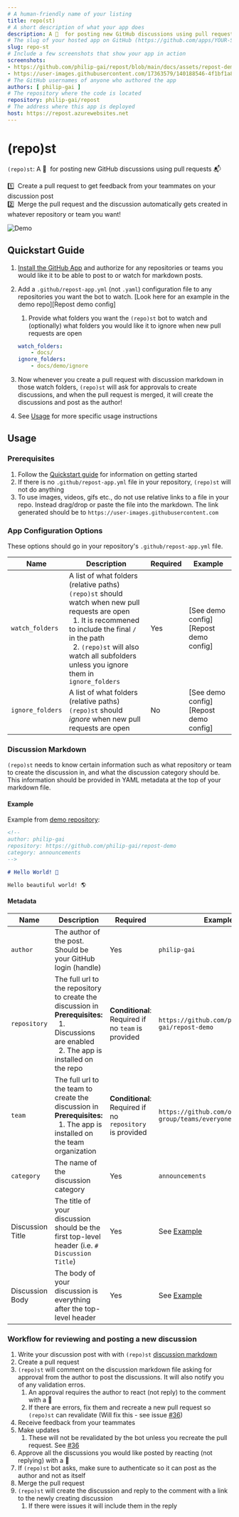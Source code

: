 ```yaml
---
# A human-friendly name of your listing
title: repo(st)
# A short description of what your app does
description: A 🤖  for posting new GitHub discussions using pull requests 📬
# The slug of your hosted app on GitHub (https://github.com/apps/YOUR-SLUG)
slug: repo-st
# Include a few screenshots that show your app in action
screenshots:
- https://github.com/philip-gai/repost/blob/main/docs/assets/repost-demo.gif
- https://user-images.githubusercontent.com/17363579/140188546-4f1bf1a8-331b-41ff-832b-63b94b472ce1.png
# The GitHub usernames of anyone who authored the app
authors: [ philip-gai ]
# The repository where the code is located
repository: philip-gai/repost
# The address where this app is deployed
host: https://repost.azurewebsites.net
---
```


# (repo)st

`(repo)st`: A 🤖 &nbsp;for posting new GitHub discussions using pull requests 📬

1️⃣ &nbsp;Create a pull request to get feedback from your teammates on your discussion post\
2️⃣ &nbsp;Merge the pull request and the discussion automatically gets created in whatever repository or team you want!

![Demo](https://github.com/philip-gai/repost/blob/main/docs/assets/repost-demo.gif)

## Quickstart Guide

1. [Install the GitHub App](https://github.com/apps/repo-st) and authorize for any repositories or teams you would like it to be able to post to or watch for markdown posts.
2. Add a `.github/repost-app.yml` (not `.yaml`) configuration file to any repositories you want the bot to watch. [Look here for an example in the demo repo][Repost demo config]
   1. Provide what folders you want the `(repo)st` bot to watch and (optionally) what folders you would like it to ignore when new pull requests are open

    ```yml
    watch_folders:
        - docs/
    ignore_folders:
        - docs/demo/ignore
    ```

3. Now whenever you create a pull request with discussion markdown in those watch folders, `(repo)st` will ask for approvals to create discussions, and when the pull request is merged, it will create the discussions and post as the author!
4. See [Usage](#usage) for more specific usage instructions

## Usage

### Prerequisites

1. Follow the [Quickstart guide](#quickstart-guide) for information on getting started
2. If there is no `.github/repost-app.yml` file in your repository, `(repo)st` will not do anything
3. To use images, videos, gifs etc., do not use relative links to a file in your repo. Instead drag/drop or paste the file into the markdown. The link generated should be to `https://user-images.githubusercontent.com`

### App Configuration Options

These options should go in your repository's `.github/repost-app.yml` file.

| Name | Description | Required | Example
| --- | --- | --- | ---
| `watch_folders` | A list of what folders (relative paths) `(repo)st` should watch when new pull requests are open<br/>&nbsp;&nbsp;1. It is recommened to include the final `/` in the path<br/>&nbsp;&nbsp;2. `(repo)st` will also watch all subfolders unless you ignore them in `ignore_folders` | Yes | [See demo config][Repost demo config]
| `ignore_folders` | A list of what folders (relative paths) `(repo)st` should *ignore* when new pull requests are open | No | [See demo config][Repost demo config]

### Discussion Markdown

`(repo)st` needs to know certain information such as what repository or team to create the discussion in, and what the discussion category should be. This information should be provided in YAML metadata at the top of your markdown file.

#### Example

Example from [demo repository](https://github.com/philip-gai/repost-demo/blob/main/docs/demo/hello-world.md?plain=1):

```markdown
<!-- 
author: philip-gai
repository: https://github.com/philip-gai/repost-demo
category: announcements
-->

# Hello World! 👋

Hello beautiful world! 🌎

```

#### Metadata

| Name | Description | Required | Example |
| --- | --- | --- | --- |
| `author` | The author of the post. Should be your GitHub login (handle) | Yes | `philip-gai` |
| `repository` | The full url to the repository to create the discussion in<br/>**Prerequisites:**<br/>&nbsp;&nbsp;1. Discussions are enabled<br/>&nbsp;&nbsp;2. The app is installed on the repo | **Conditional**: Required if no `team` is provided | `https://github.com/philip-gai/repost-demo` |
| `team` | The full url to the team to create the discussion in<br/>**Prerequisites:**<br/>&nbsp;&nbsp;1. The app is installed on the team organization | **Conditional**: Required if no `repository` is provided | `https://github.com/orgs/elastico-group/teams/everyone` |
| `category` | The name of the discussion category | Yes | `announcements` |
| Discussion Title | The title of your discussion should be the first top-level header (i.e. `# Discussion Title`) | Yes | See [Example](#example-discussion-markdown) |
| Discussion Body | The body of your discussion is everything after the top-level header | Yes | See [Example](#example-discussion-markdown)

### Workflow for reviewing and posting a new discussion

1. Write your discussion post with with `(repo)st` [discussion markdown](#discussion-markdown)
2. Create a pull request
3. `(repo)st` will comment on the discussion markdown file asking for approval from the author to post the discussions. It will also notify you of any validation erros.
   1. An approval requires the author to react (not reply) to the comment with a 🚀
   2. If there are errors, fix them and recreate a new pull request so `(repo)st` can revalidate (Will fix this - see issue [#36](https://github.com/philip-gai/repost/issues/36))
4. Receive feedback from your teammates
5. Make updates
   1. These will not be revalidated by the bot unless you recreate the pull request. See [#36](https://github.com/philip-gai/repost/issues/36)
6. Approve all the discussions you would like posted by reacting (not replying) with a 🚀
7. If `(repo)st` bot asks, make sure to authenticate so it can post as the author and not as itself
8. Merge the pull request
9. `(repo)st` will create the discussion and reply to the comment with a link to the newly creating discussion
   1.  If there were issues it will include them in the reply
